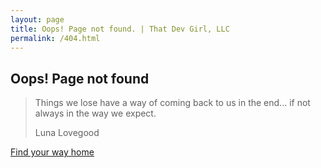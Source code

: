 ```yaml
---
layout: page
title: Oops! Page not found. | That Dev Girl, LLC
permalink: /404.html
---
```


<section class="page-title">
	<div class="container">
		<h1>Oops! Page not found</h1>
	</div>
</section>

<section class="page-documentation">
  <blockquote>
    <p>Things we lose have a way of coming back to us in the end... if not always in the way we expect.</p>
    <footer>Luna Lovegood</footer>
  </blockquote>

  <p>
    <a href="/" class="btn primary"><i class="fa fa-home"></i> Find your way home</a>
  </p>
</section>
